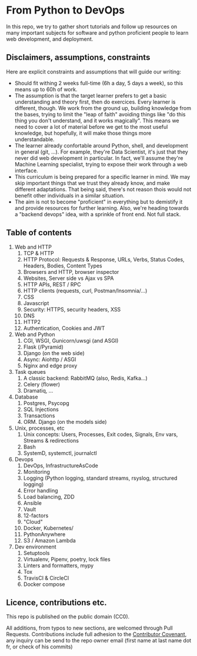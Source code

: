 # From Python to DevOps

In this repo, we try to gather short tutorials and follow up resources on many important subjects for software and python proficient people to learn web development, and deployment.

## Disclaimers, assumptions, constraints

Here are explicit constraints and assumptions that will guide our writing:

- Should fit withing 2 weeks full-time (6h a day, 5 days a week), so this means up to 60h of work.
- The assumption is that the target learner prefers to get a basic understanding and theory first, then do exercices. Every learner is different, though. We work from the ground up, building knowledge from the bases, trying to limit the "leap of faith" avoiding things like "do this thing you don't understand, and it works magically". This means we need to cover a lot of material before we get to the most useful knowledge, but hopefully, it will make those things more understandable.
- The learner already confortable around Python, shell, and development in general (git, ...). For example, they're Data Scientist, it's just that they never did web development in particular. In fact, we'll assume they're Machine Learning specialist, trying to expose their work through a web interface.
- This curriculum is being prepared for a specific learner in mind. We may skip important things that we trust they already know, and make different adaptations. That being said, there's not reason thois would not benefit other individuals in a similar situation.
- The aim is not to become "proficient" in everything but to demistify it and provide resources for further learning. Also, we're heading towards a "backend devops" idea, with a sprinkle of front end. Not full stack.

## Table of contents

1. Web and HTTP
    1. TCP & HTTP
    1. HTTP Protocol: Requests & Response, URLs, Verbs, Status Codes, Headers, Bodies, Content Types
    1. Browsers and HTTP, browser inspector
    1. Websites, Server side vs Ajax vs SPA
    1. HTTP APIs, REST / RPC
    1. HTTP clients (requests, curl, Postman/Insomnia/...)
    1. CSS
    1. Javascript
    1. Security: HTTPS, security headers, XSS
    1. DNS
    1. HTTP2
    1. Authentication, Cookies and JWT
1. Web and Python
    1. CGI, WSGI, Gunicorn/uwsgi (and ASGI)
    1. Flask (/Pyramid)
    1. Django (on the web side)
    1. Async: Aiohttp / ASGI
    1. Nginx and edge proxy
1. Task queues
    1. A classic backend: RabbitMQ (also, Redis, Kafka...)
    1. Celery (flower)
    1. Dramatiq, ...
1. Database
    1. Postgres, Psycopg
    1. SQL Injections
    1. Transactions
    1. ORM. Django (on the models side)
1. Unix, processes, etc
    1. Unix concepts: Users, Processes, Exit codes, Signals, Env vars, Streams & redirections
    1. Bash
    1. SystemD, systemctl, journalctl
1. Devops
    1. DevOps, InfrastructureAsCode
    1. Monitoring
    1. Logging (Python logging, standard streams, rsyslog, structured logging)
    1. Error handling
    1. Load balancing, ZDD
    1. Ansible
    1. Vault
    1. 12-factors
    1. "Cloud"
    1. Docker, Kubernetes/
    1. PythonAnywhere
    1. S3 / Amazon Lambda
1. Dev environment
    1. Setuptools
    1. Virtualenv, Pipenv, poetry, lock files
    1. Linters and formatters, mypy
    1. Tox
    1. TravisCI & CircleCI
    1. Docker compose

## Licence, contributions etc.

This repo is published on the public domain (CC0).

All additions, from typos to new sections, are welcomed through Pull Requests. Contributions include full adhesion to the [Contributor Covenant](https://www.contributor-covenant.org/version/1/4/code-of-conduct), any inquiry can be send to the repo owner email (first name at last name dot fr, or check of his commits)
